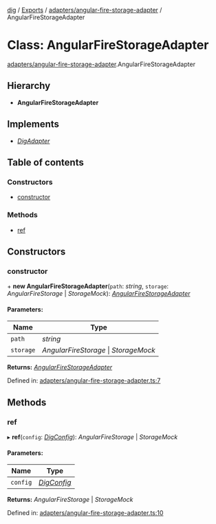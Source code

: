 [dig](../../README.md) / [Exports](../../modules.md) / [adapters/angular-fire-storage-adapter](../../modules/adapters_angular_fire_storage_adapter.md) / AngularFireStorageAdapter

# Class: AngularFireStorageAdapter

[adapters/angular-fire-storage-adapter](../../modules/adapters_angular_fire_storage_adapter.md).AngularFireStorageAdapter

## Hierarchy

* **AngularFireStorageAdapter**

## Implements

* [*DigAdapter*](../../interfaces/interfaces/dig-adapter.digadapter.md)

## Table of contents

### Constructors

- [constructor](angular-fire-storage-adapter.angularfirestorageadapter.md#constructor)

### Methods

- [ref](angular-fire-storage-adapter.angularfirestorageadapter.md#ref)

## Constructors

### constructor

\+ **new AngularFireStorageAdapter**(`path`: *string*, `storage`: *AngularFireStorage* \| *StorageMock*): [*AngularFireStorageAdapter*](angular-fire-storage-adapter.angularfirestorageadapter.md)

#### Parameters:

Name | Type |
------ | ------ |
`path` | *string* |
`storage` | *AngularFireStorage* \| *StorageMock* |

**Returns:** [*AngularFireStorageAdapter*](angular-fire-storage-adapter.angularfirestorageadapter.md)

Defined in: [adapters/angular-fire-storage-adapter.ts:7](https://github.com/dig-platform/dig-app/blob/df110311/projects/dig/src/lib/adapters/angular-fire-storage-adapter.ts#L7)

## Methods

### ref

▸ **ref**(`config`: [*DigConfig*](../../interfaces/interfaces/dig-config.digconfig.md)): *AngularFireStorage* \| *StorageMock*

#### Parameters:

Name | Type |
------ | ------ |
`config` | [*DigConfig*](../../interfaces/interfaces/dig-config.digconfig.md) |

**Returns:** *AngularFireStorage* \| *StorageMock*

Defined in: [adapters/angular-fire-storage-adapter.ts:10](https://github.com/dig-platform/dig-app/blob/df110311/projects/dig/src/lib/adapters/angular-fire-storage-adapter.ts#L10)
